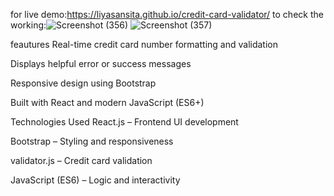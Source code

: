 for live demo:https://liyasansita.github.io/credit-card-validator/
to check the working:![Screenshot (356)](https://github.com/user-attachments/assets/5316e2d0-aa3f-4922-b45f-93e65e8cad2e)
![Screenshot (357)](https://github.com/user-attachments/assets/ea12b5b4-fa08-45c0-ac2c-92dd93e0b50c)

feautures
Real-time credit card number formatting and validation

Displays helpful error or success messages

Responsive design using Bootstrap

Built with React and modern JavaScript (ES6+)

Technologies Used
React.js – Frontend UI development

Bootstrap – Styling and responsiveness

validator.js – Credit card validation

JavaScript (ES6) – Logic and interactivity

